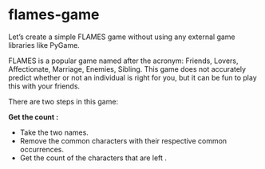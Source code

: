 # flames-game

Let’s create a simple FLAMES game without using any external game libraries like PyGame.

FLAMES is a popular game named after the acronym: Friends, Lovers, Affectionate, Marriage, Enemies, Sibling. This game does not accurately predict whether or not an individual is right for you, but it can be fun to play this with your friends.

There are two steps in this game:

**Get the count :** 

 * Take the two names.
* Remove the common characters with their respective common occurrences.
* Get the count of the characters that are left .
